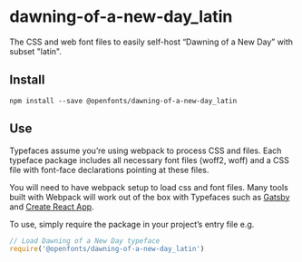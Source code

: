 
# dawning-of-a-new-day_latin

The CSS and web font files to easily self-host “Dawning of a New Day” with subset "latin".

## Install

`npm install --save @openfonts/dawning-of-a-new-day_latin`

## Use

Typefaces assume you’re using webpack to process CSS and files. Each typeface
package includes all necessary font files (woff2, woff) and a CSS file with
font-face declarations pointing at these files.

You will need to have webpack setup to load css and font files. Many tools built
with Webpack will work out of the box with Typefaces such as [Gatsby](https://github.com/gatsbyjs/gatsby)
and [Create React App](https://github.com/facebookincubator/create-react-app).

To use, simply require the package in your project’s entry file e.g.

```javascript
// Load Dawning of a New Day typeface
require('@openfonts/dawning-of-a-new-day_latin')
```
